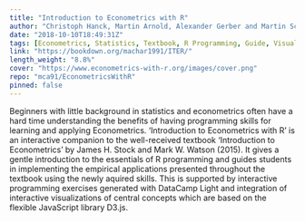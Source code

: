 ```yaml
---
title: "Introduction to Econometrics with R"
author: "Christoph Hanck, Martin Arnold, Alexander Gerber and Martin Schmelzer"
date: "2018-10-10T18:49:31Z"
tags: [Econometrics, Statistics, Textbook, R Programming, Guide, Visualization]
link: "https://bookdown.org/machar1991/ITER/"
length_weight: "8.8%"
cover: "https://www.econometrics-with-r.org/images/cover.png"
repo: "mca91/EconometricsWithR"
pinned: false
---
```


Beginners with little background in statistics and econometrics often have a hard time understanding the benefits of having programming skills for learning and applying Econometrics. ‘Introduction to Econometrics with R’ is an interactive companion to the well-received textbook ‘Introduction to Econometrics’ by James H. Stock and Mark W. Watson (2015). It gives a gentle introduction to the essentials of R programming and guides students in implementing the empirical applications presented throughout the textbook using the newly aquired skills. This is supported by interactive programming exercises generated with DataCamp Light and integration of interactive visualizations of central concepts which are based on the flexible JavaScript library D3.js.
